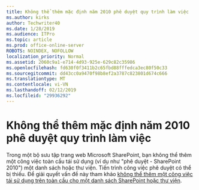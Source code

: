 ```yaml
---
title: Không thể thêm mặc định năm 2010 phê duyệt quy trình làm việc
ms.author: kirks
author: Techwriter40
ms.date: 1/28/2019
ms.audience: ITPro
ms.topic: article
ms.prod: office-online-server
ROBOTS: NOINDEX, NOFOLLOW
localization_priority: Normal
ms.assetid: 2060c9a1-e714-4d93-925e-629c82c35986
ms.openlocfilehash: fd630f0f3411b2c65fbd88fffedca3ec80f50c33
ms.sourcegitcommit: dd43cc0a9470f98b8ef2a3787c823801d674c666
ms.translationtype: MT
ms.contentlocale: vi-VN
ms.lasthandoff: 02/12/2019
ms.locfileid: "29936292"
---
```

# <a name="cant-add-default-2010-approval-workflow"></a>Không thể thêm mặc định năm 2010 phê duyệt quy trình làm việc

Trong một bộ sưu tập trang web Microsoft SharePoint, bạn không thể thêm một công việc toàn cầu tái sử dụng (ví dụ như "phê duyệt - SharePoint 2010") một danh sách hoặc thư viện. Tiến trình công việc phê duyệt có thể bị thiếu. Để giải quyết vấn đề này tham khảo [không thể thêm một công việc tái sử dụng trên toàn cầu cho một danh sách SharePoint hoặc thư viện](https://support.microsoft.com/help/4467263/sharepoint-designer-2013-shows-empty-wfpub-library). 
  